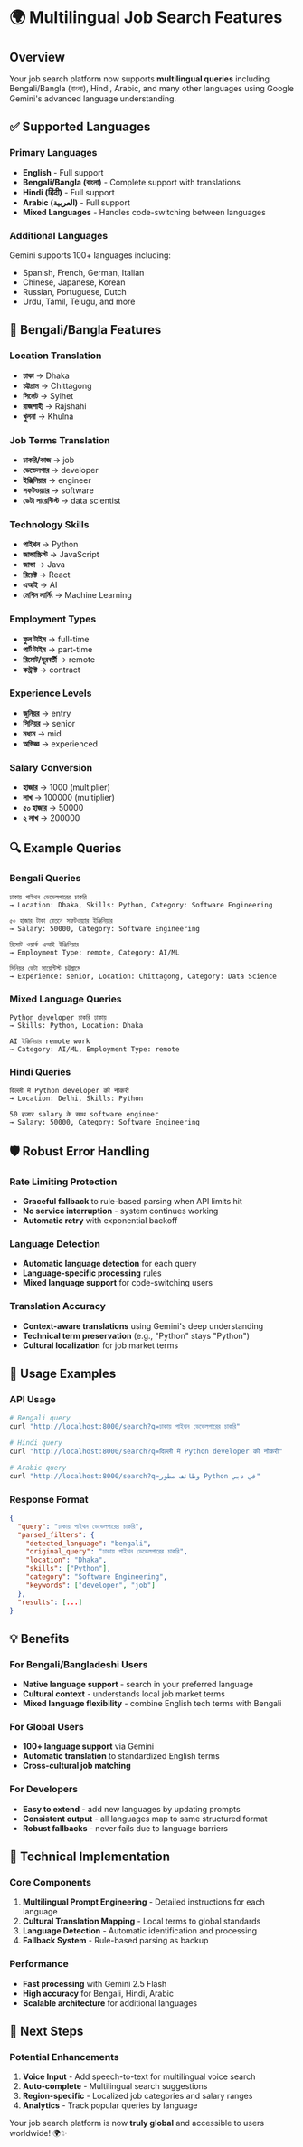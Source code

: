 # 🌍 Multilingual Job Search Features

## Overview
Your job search platform now supports **multilingual queries** including Bengali/Bangla (বাংলা), Hindi, Arabic, and many other languages using Google Gemini's advanced language understanding.

## ✅ Supported Languages

### Primary Languages
- **English** - Full support
- **Bengali/Bangla (বাংলা)** - Complete support with translations
- **Hindi (हिंदी)** - Full support
- **Arabic (العربية)** - Full support
- **Mixed Languages** - Handles code-switching between languages

### Additional Languages
Gemini supports 100+ languages including:
- Spanish, French, German, Italian
- Chinese, Japanese, Korean
- Russian, Portuguese, Dutch
- Urdu, Tamil, Telugu, and more

## 🎯 Bengali/Bangla Features

### Location Translation
- **ঢাকা** → Dhaka
- **চট্টগ্রাম** → Chittagong  
- **সিলেট** → Sylhet
- **রাজশাহী** → Rajshahi
- **খুলনা** → Khulna

### Job Terms Translation
- **চাকরি/কাজ** → job
- **ডেভেলপার** → developer
- **ইঞ্জিনিয়ার** → engineer
- **সফটওয়্যার** → software
- **ডেটা সায়েন্টিস্ট** → data scientist

### Technology Skills
- **পাইথন** → Python
- **জাভাস্ক্রিপ্ট** → JavaScript
- **জাভা** → Java
- **রিয়েক্ট** → React
- **এআই** → AI
- **মেশিন লার্নিং** → Machine Learning

### Employment Types
- **ফুল টাইম** → full-time
- **পার্ট টাইম** → part-time
- **রিমোট/দূরবর্তী** → remote
- **কন্ট্রাক্ট** → contract

### Experience Levels
- **জুনিয়র** → entry
- **সিনিয়র** → senior
- **মধ্যম** → mid
- **অভিজ্ঞ** → experienced

### Salary Conversion
- **হাজার** → 1000 (multiplier)
- **লাখ** → 100000 (multiplier)
- **৫০ হাজার** → 50000
- **২ লাখ** → 200000

## 🔍 Example Queries

### Bengali Queries
```
ঢাকায় পাইথন ডেভেলপারের চাকরি
→ Location: Dhaka, Skills: Python, Category: Software Engineering

৫০ হাজার টাকা বেতনে সফটওয়্যার ইঞ্জিনিয়ার
→ Salary: 50000, Category: Software Engineering

রিমোট ওয়ার্ক এআই ইঞ্জিনিয়ার
→ Employment Type: remote, Category: AI/ML

সিনিয়র ডেটা সায়েন্টিস্ট চট্টগ্রামে
→ Experience: senior, Location: Chittagong, Category: Data Science
```

### Mixed Language Queries
```
Python developer চাকরি ঢাকায়
→ Skills: Python, Location: Dhaka

AI ইঞ্জিনিয়ার remote work
→ Category: AI/ML, Employment Type: remote
```

### Hindi Queries
```
दिल्ली में Python developer की नौकरी
→ Location: Delhi, Skills: Python

50 हजार salary के साथ software engineer
→ Salary: 50000, Category: Software Engineering
```

## 🛡️ Robust Error Handling

### Rate Limiting Protection
- **Graceful fallback** to rule-based parsing when API limits hit
- **No service interruption** - system continues working
- **Automatic retry** with exponential backoff

### Language Detection
- **Automatic language detection** for each query
- **Language-specific processing** rules
- **Mixed language support** for code-switching users

### Translation Accuracy
- **Context-aware translations** using Gemini's deep understanding
- **Technical term preservation** (e.g., "Python" stays "Python")
- **Cultural localization** for job market terms

## 🚀 Usage Examples

### API Usage
```bash
# Bengali query
curl "http://localhost:8000/search?q=ঢাকায় পাইথন ডেভেলপারের চাকরি"

# Hindi query  
curl "http://localhost:8000/search?q=दिल्ली में Python developer की नौकरी"

# Arabic query
curl "http://localhost:8000/search?q=وظائف مطور Python في دبي"
```

### Response Format
```json
{
  "query": "ঢাকায় পাইথন ডেভেলপারের চাকরি",
  "parsed_filters": {
    "detected_language": "bengali",
    "original_query": "ঢাকায় পাইথন ডেভেলপারের চাকরি",
    "location": "Dhaka",
    "skills": ["Python"],
    "category": "Software Engineering",
    "keywords": ["developer", "job"]
  },
  "results": [...]
}
```

## 💡 Benefits

### For Bengali/Bangladeshi Users
- **Native language support** - search in your preferred language
- **Cultural context** - understands local job market terms
- **Mixed language flexibility** - combine English tech terms with Bengali

### For Global Users  
- **100+ language support** via Gemini
- **Automatic translation** to standardized English terms
- **Cross-cultural job matching**

### For Developers
- **Easy to extend** - add new languages by updating prompts
- **Consistent output** - all languages map to same structured format
- **Robust fallbacks** - never fails due to language barriers

## 🔧 Technical Implementation

### Core Components
1. **Multilingual Prompt Engineering** - Detailed instructions for each language
2. **Cultural Translation Mapping** - Local terms to global standards  
3. **Language Detection** - Automatic identification and processing
4. **Fallback System** - Rule-based parsing as backup

### Performance
- **Fast processing** with Gemini 2.5 Flash
- **High accuracy** for Bengali, Hindi, Arabic
- **Scalable architecture** for additional languages

## 🎯 Next Steps

### Potential Enhancements
1. **Voice Input** - Add speech-to-text for multilingual voice search
2. **Auto-complete** - Multilingual search suggestions
3. **Region-specific** - Localized job categories and salary ranges
4. **Analytics** - Track popular queries by language

Your job search platform is now **truly global** and accessible to users worldwide! 🌍✨
